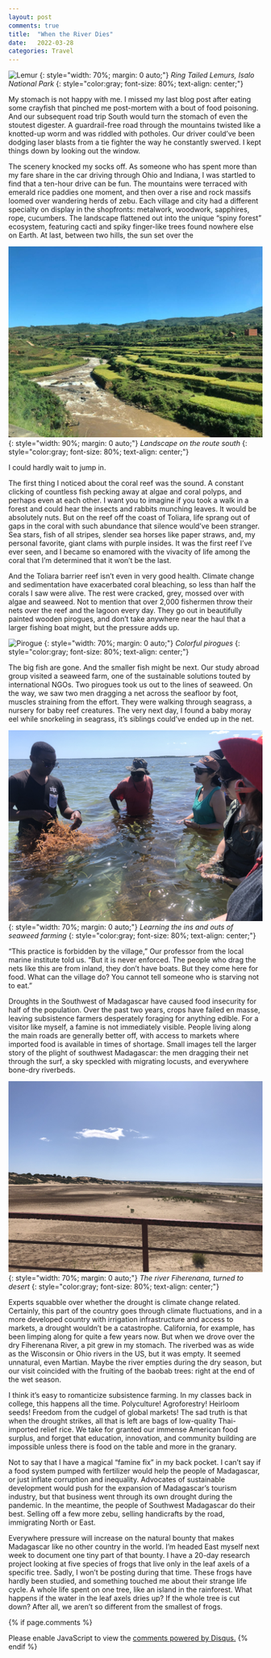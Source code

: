 ```yaml
---
layout: post
comments: true
title:  "When the River Dies"
date:   2022-03-28
categories: Travel
---
```

![Lemur](/assets/ringtailedlemur.JPEG)
{: style="width: 70%; margin: 0 auto;"}
*Ring Tailed Lemurs, Isalo National Park*
{: style="color:gray; font-size: 80%; text-align: center;"}

My stomach is not happy with me. I missed my last blog post after eating some crayfish that pinched me post-mortem with a bout of food poisoning. And our subsequent road trip South would turn the stomach of even the stoutest digester. A guardrail-free road through the mountains twisted like a knotted-up worm and was riddled with potholes. Our driver could’ve been dodging laser blasts from a tie fighter the way he constantly swerved. I kept things down by looking out the window. 

The scenery knocked my socks off. As someone who has spent more than my fare share in the car driving through Ohio and Indiana, I was startled to find that a ten-hour drive can be fun. The mountains were terraced with emerald rice paddies one moment, and then over a rise and rock massifs loomed over wandering herds of zebu. Each village and city had a different specialty on display in the shopfronts: metalwork, woodwork, sapphires, rope, cucumbers. The landscape flattened out into the unique “spiny forest” ecosystem, featuring cacti and spiky finger-like trees found nowhere else on Earth. At last, between two hills, the sun set over the 

![Hill](/assets/roadlandscape.JPG)
{: style="width: 90%; margin: 0 auto;"}
*Landscape on the route south*
{: style="color:gray; font-size: 80%; text-align: center;"}

I could hardly wait to jump in.

The first thing I noticed about the coral reef was the sound. A constant clicking of countless fish pecking away at algae and coral polyps, and perhaps even at each other. I want you to imagine if you took a walk in a forest and could hear the insects and rabbits munching leaves. It would be absolutely nuts. But on the reef off the coast of Toliara, life sprang out of gaps in the coral with such abundance that silence would’ve been stranger. Sea stars, fish of all stripes, slender sea horses like paper straws, and, my personal favorite, giant clams with purple insides. It was the first reef I’ve ever seen, and I became so enamored with the vivacity of life among the coral that I’m determined that it won’t be the last. 

And the Toliara barrier reef isn’t even in very good health. Climate change and sedimentation have exacerbated coral bleaching, so less than half the corals I saw were alive. The rest were cracked, grey, mossed over with algae and seaweed. Not to mention that over 2,000 fishermen throw their nets over the reef and the lagoon every day. They go out in beautifully painted wooden pirogues, and don’t take anywhere near the haul that a larger fishing boat might, but the pressure adds up. 

![Pirogue](/assets/pirogue.JPEG)
{: style="width: 70%; margin: 0 auto;"}
*Colorful pirogues*
{: style="color:gray; font-size: 80%; text-align: center;"}

The big fish are gone. And the smaller fish might be next. Our study abroad group visited a seaweed farm, one of the sustainable solutions touted by international NGOs. Two pirogues took us out to the lines of seaweed. On the way, we saw two men dragging a net across the seafloor by foot, muscles straining from the effort. They were walking through seagrass, a nursery for baby reef creatures. The very next day, I found a baby moray eel while snorkeling in seagrass, it’s siblings could’ve ended up in the net. 

![Seaweed](/assets/seaweed.JPG)
{: style="width: 70%; margin: 0 auto;"}
*Learning the ins and outs of seaweed farming*
{: style="color:gray; font-size: 80%; text-align: center;"}

“This practice is forbidden by the village,” Our professor from the local marine institute told us. “But it is never enforced. The people who drag the nets like this are from inland, they don’t have boats. But they come here for food. What can the village do? You cannot tell someone who is starving not to eat.”

Droughts in the Southwest of Madagascar have caused food insecurity for half of the population. Over the past two years, crops have failed en masse, leaving subsistence farmers desperately foraging for anything edible. For a visitor like myself, a famine is not immediately visible. People living along the main roads are generally better off, with access to markets where imported food is available in times of shortage. Small images tell the larger story of the plight of southwest Madagascar: the men dragging their net through the surf, a sky speckled with migrating locusts, and everywhere bone-dry riverbeds.

![Dry River](/assets/dryriver.JPG)
{: style="width: 70%; margin: 0 auto;"}
*The river Fiherenana, turned to desert*
{: style="color:gray; font-size: 80%; text-align: center;"}

Experts squabble over whether the drought is climate change related. Certainly, this part of the country goes through climate fluctuations, and in a more developed country with irrigation infrastructure and access to markets, a drought wouldn’t be a catastrophe. California, for example, has been limping along for quite a few years now. But when we drove over the dry Fiherenana River, a pit grew in my stomach. The riverbed was as wide as the Wisconsin or Ohio rivers in the US, but it was empty. It seemed unnatural, even Martian. Maybe the river empties during the dry season, but our visit coincided with the fruiting of the baobab trees: right at the end of the wet season. 

I think it’s easy to romanticize subsistence farming. In my classes back in college, this happens all the time. Polyculture! Agroforestry! Heirloom seeds! Freedom from the cudgel of global markets! The sad truth is that when the drought strikes, all that is left are bags of low-quality Thai-imported relief rice. We take for granted our immense American food surplus, and forget that education, innovation, and community building are impossible unless there is food on the table and more in the granary. 

Not to say that I have a magical “famine fix” in my back pocket. I can’t say if a food system pumped with fertilizer would help the people of Madagascar, or just inflate corruption and inequality. Advocates of sustainable development would push for the expansion of Madagascar’s tourism industry, but that business went through its own drought during the pandemic. In the meantime, the people of Southwest Madagascar do their best. Selling off a few more zebu, selling handicrafts by the road, immigrating North or East. 

Everywhere pressure will increase on the natural bounty that makes Madagascar like no other country in the world. I’m headed East myself next week to document one tiny part of that bounty. I have a 20-day research project looking at five species of frogs that live only in the leaf axels of a specific tree. Sadly, I won’t be posting during that time. These frogs have hardly been studied, and something touched me about their strange life cycle. A whole life spent on one tree, like an island in the rainforest. What happens if the water in the leaf axels dries up? If the whole tree is cut down? After all, we aren’t so different from the smallest of frogs.


{% if page.comments %}
<div id="disqus_thread"></div>
<script>
    /**
    *  RECOMMENDED CONFIGURATION VARIABLES: EDIT AND UNCOMMENT THE SECTION BELOW TO INSERT DYNAMIC VALUES FROM YOUR PLATFORM OR CMS.
    *  LEARN WHY DEFINING THESE VARIABLES IS IMPORTANT: https://disqus.com/admin/universalcode/#configuration-variables    */
    /*
    var disqus_config = function () {
    this.page.url = 'https://www.hughgabriel.com/Travel/2022/04/14/When-the-River-Dies.html';  // Replace PAGE_URL with your page's canonical URL variable
    this.page.identifier = '/Travel/2022/04/14/When-the-River-Dies.html'; // Replace PAGE_IDENTIFIER with your page's unique identifier variable
    };
    */
    (function() { // DON'T EDIT BELOW THIS LINE
    var d = document, s = d.createElement('script');
    s.src = 'https://hughsblog-1.disqus.com/embed.js';
    s.setAttribute('data-timestamp', +new Date());
    (d.head || d.body).appendChild(s);
    })();
</script>
<noscript>Please enable JavaScript to view the <a href="https://disqus.com/?ref_noscript">comments powered by Disqus.</a></noscript>
{% endif %}

